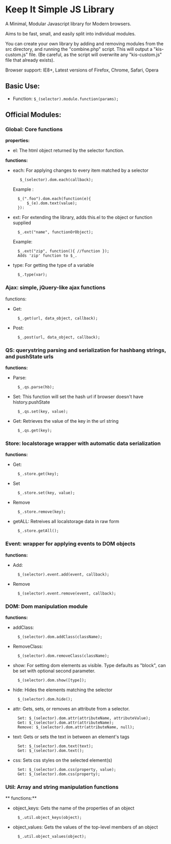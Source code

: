 # Keep It Simple JS Library #

A Minimal, Modular Javascript library for Modern browsers.

Aims to be fast, small, and easily split into individual modules. 

You can create your own library by adding and removing modules from the 
src directory, and running the "combine.php" script. This will output a 
"kis-custom.js" file. (Be careful, as the script will overwrite any "kis-custom.js"
file that already exists).

Browser support: IE8+, Latest versions of Firefox, Chrome, Safari, Opera

## Basic Use: ##

* Function:	`$_(selector).module.function(params);`

## Official Modules: ##
### Global: Core functions  ###
	
**properties:**

* el: The html object returned by the selector function.

**functions:**
			
* each: For applying changes to every item matched by a selector

		 $_(selector).dom.each(callback);
		 	
	Example : 
        
        $_(".foo").dom.each(function(e){
			$_(e).dom.text(value);
		}):
				  
* ext: For extending the library, adds this.el to the object or function supplied
	
    
    	$_.ext("name", functionOrObject);
		
	
	Example: 
	
		$_.ext("zip", function(){ //function });
		Adds 'zip' function to $_.
		
* type: For getting the type of a variable
	
		$_.type(var);
		

### Ajax: simple, jQuery-like ajax functions ###

functions:
	
* Get: 
	
	    $_.get(url, data_object, callback);

* Post:

	    $_.post(url, data_object, callback);
			
### QS: querystring parsing and serialization for hashbang strings, and pushState urls ###
	
**functions:**
	
* Parse:

	    $_.qs.parse(hb);

* Set: This function will set the hash url if browser doesn't have history.pushState

	    $_.qs.set(key, value);

* Get: Retrieves the value of the key in the url string

	    $_.qs.get(key);
			    
### Store: localstorage wrapper with automatic data serialization ###

**functions:**

* Get:

		$_.store.get(key);

* Set

		$_.store.set(key, value);

* Remove
		
		$_.store.remove(key);
		
* getALL: Retreives all localstorage data in raw form

		$_.store.getAll();
			
				
### Event: wrapper for applying events to DOM objects ###

**functions:** 

* Add: 

	    $_(selector).event.add(event, callback);
	    
* Remove

	    $_(selector).event.remove(event, callback);
			    
### DOM: Dom manipulation module ###

**functions:** 

* addClass: 

	    $_(selector).dom.addClass(className);
	    
* RemoveClass:

	    $_(selector).dom.removeClass(className);
	 	
* show: For setting dom elements as visible. Type defaults as "block", can be set with optional second parameter.

		$_(selector).dom.show([type]);
		
* hide: Hides the elements matching the selector

		$_(selector).dom.hide();
		
* attr: Gets, sets, or removes an attribute from a selector. 

		Set: $_(selector).dom.attr(attributeName, attributeValue);
		Get: $_(selector).dom.attr(attributeName);
		Remove: $_(selector).dom.attr(attributeName, null);
		
* text: Gets or sets the text in between an element's tags

		Set: $_(selector).dom.text(text);
		Get: $_(selector).dom.text();

* css: Sets css styles on the selected element(s)

		Set: $_(selector).dom.css(property, value);
		Get: $_(selector).dom.css(property);

### Util: Array and string manipulation functions ###

** functions:**

* object_keys: Gets the name of the properties of an object

		$_.util.object_keys(object);

* object_values: Gets the values of the top-level members of an object

		$_.util.object_values(object);
		
				
	
	
	
